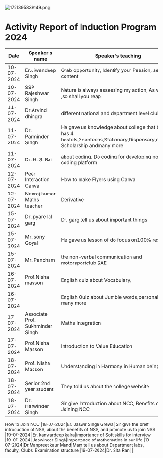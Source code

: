 
![1721395839149.png](https://github.com/user-attachments/assets/f96c7c88-f27a-4402-868a-80d0923c4dd7)
# Activity Report of Induction Program 2024
| Date|Speaker's name|Speaker's teaching|
|-----|--------------|----------------|
|10-07-2024|Er.Jiwandeep Singh|Grab opportunity, Identify your Passion, see long content|
|10-07-2024|SSP Rajeshwar Singh|Nature is always assessing my action, As we sow ,so shall you reap
|11-07-2024|Dr.Arvind dhingra|different national and department level clubs
|11-07-2024| Dr. Parminder Singh|He gave us knowledge about college that College has 4  hostels,3canteens,Stationary,Dispensary,different Scholarship andmany more|
|11-07-2024|Dr. H. S. Rai| about coding. Do coding for developing non-coding platform
|12-07-2024|Peer Interaction Canva|How to make Flyers using Canva|
|12-07-2024|Neeraj kumar Maths teacher|Derivative
|15-07-2024|Dr. pyare lal garg |Dr. garg tell us about important things|
|15-07-2024|Mr. sony Goyal|He gave us lesson of do focus on100℅ result |
|15-07-2024|Mr. Pancham| the non-verbal communication and motorsportclub SAE
|16-07-2024|Prof.Nisha masson|English quiz about Vocabulary, |
|16-07-2024|         |English Quiz about Jumble words,personality ,and many more
|17-07-2024|Associate Prof. Sukhminder Singh| Maths Integration
|17-07-2024|Prof.Nisha Masson|Introduction to Value Education
|18-07-2024|Prof. Nisha Masson|Understanding in Harmony in Human being
|18-07-2024|Senior 2nd year student|They told us about the college website 
|18-07-2024|Dr. Harwinder Singh|Sir give Introduction about NCC, Benefits of Joining NCC
How to Join NCC
|18-07-2024|Er. Jaswir Singh Grewal|Sir give the brief introduction of NSS, about the benefits of NSS, and promote us to join NSS
|19-07-2024| Er. kanwardeep kalra|importance of Soft skills for interview
|19-07-2024| Jaswinder Singh|Importance of mathematics in our life
|19-07-2024|Dr.Manpreet kaur Mand|Mam tell us about Department labs, faculty, Clubs, Examination structure
|19-07-2024|Dr. Sita Rani||

